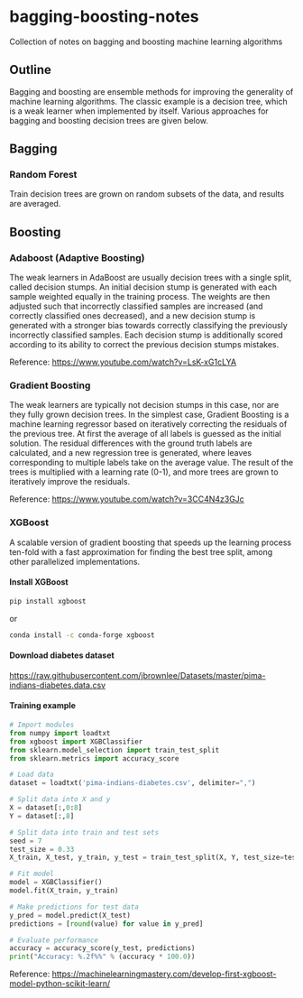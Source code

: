 # bagging-boosting-notes
Collection of notes on bagging and boosting machine learning algorithms

## Outline
Bagging and boosting are ensemble methods for improving the generality of machine learning algorithms. The classic example is a decision tree, which is a weak learner when implemented by itself. Various approaches for bagging and boosting decision trees are given below.

## Bagging
### Random Forest
Train decision trees are grown on random subsets of the data, and results are averaged.

## Boosting
### Adaboost (Adaptive Boosting)
The weak learners in AdaBoost are usually decision trees with a single split, called decision stumps. An initial decision stump is generated with each sample weighted equally in the training process. The weights are then adjusted such that incorrectly classified samples are increased (and correctly classified ones decreased), and a new decision stump is generated with a stronger bias towards correctly classifying the previously incorrectly classified samples. Each decision stump is additionally scored according to its ability to correct the previous decision stumps mistakes.

Reference: https://www.youtube.com/watch?v=LsK-xG1cLYA

### Gradient Boosting
The weak learners are typically not decision stumps in this case, nor are they fully grown decision trees. In the simplest case, Gradient Boosting is a machine learning regressor based on iteratively correcting the residuals of the previous tree. At first the average of all labels is guessed as the initial solution. The residual differences with the ground truth labels are calculated, and a new regression tree is generated, where leaves corresponding to multiple labels take on the average value. The result of the trees is multiplied with a learning rate (0-1), and more trees are grown to iteratively improve the residuals.

Reference: https://www.youtube.com/watch?v=3CC4N4z3GJc

### XGBoost
A scalable version of gradient boosting that speeds up the learning process ten-fold with a fast approximation for finding the best tree split, among other parallelized implementations.

#### Install XGBoost
```bash
pip install xgboost
```
or
```bash
conda install -c conda-forge xgboost
```

#### Download diabetes dataset
https://raw.githubusercontent.com/jbrownlee/Datasets/master/pima-indians-diabetes.data.csv

#### Training example
```python
# Import modules
from numpy import loadtxt
from xgboost import XGBClassifier
from sklearn.model_selection import train_test_split
from sklearn.metrics import accuracy_score

# Load data
dataset = loadtxt('pima-indians-diabetes.csv', delimiter=",")

# Split data into X and y
X = dataset[:,0:8]
Y = dataset[:,8]

# Split data into train and test sets
seed = 7
test_size = 0.33
X_train, X_test, y_train, y_test = train_test_split(X, Y, test_size=test_size, random_state=seed)

# Fit model
model = XGBClassifier()
model.fit(X_train, y_train)

# Make predictions for test data
y_pred = model.predict(X_test)
predictions = [round(value) for value in y_pred]

# Evaluate performance
accuracy = accuracy_score(y_test, predictions)
print("Accuracy: %.2f%%" % (accuracy * 100.0))
```

Reference: https://machinelearningmastery.com/develop-first-xgboost-model-python-scikit-learn/
